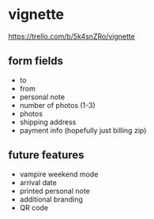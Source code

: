# vignette

https://trello.com/b/5k4snZRo/vignette

## form fields

- to
- from
- personal note
- number of photos (1-3)
- photos
- shipping address
- payment info (hopefully just billing zip)

## future features

- vampire weekend mode
- arrival date
- printed personal note
- additional branding
- QR code

